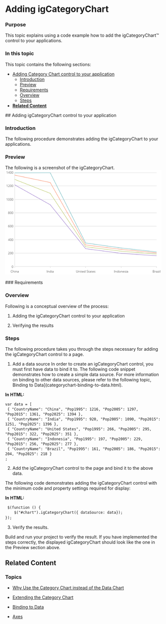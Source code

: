 ﻿<!--
|metadata|
{
    "fileName": "categorychart-walkthrough",
    "controlName": "igCategoryChart",
    "tags": ["API", "CategoryChart", "Axes"]
}
|metadata|
-->

# Adding igCategoryChart

### Purpose

This topic explains using a code example how to add the  igCategoryChart™ control to your applications.

### In this topic

This topic contains the following sections:

-   [Adding Category Chart control to your application](#Adding)
    -   [Introduction](#Introduction)
    -   [Preview](#Preview)
    -   [Requirements](#Prerequisites)
    -   [Overview](#Overview)
    -   [Steps](#Steps)
-   [**Related Content**](#RelatedContent)

<a id="Adding"/>
## Adding  igCategoryChart control to your application

<a id="Introduction"/>

### Introduction

The following procedure demonstrates adding the igCategoryChart to your applications.

<a id="Preview"/>

### Preview

The following is a screenshot of the igCategoryChart.
![](images/categorychart-walkthrough-01.png)

<a id="Prerequisites"/>
### Requirements



<a id="Overview"/>

### Overview

Following is a conceptual overview of the process:

1. Adding the igCategoryChart control to your application

2. Verifying the results

<a id="Steps"/>

### Steps

The following procedure takes you through the steps necessary for adding the igCategoryChart control to a page.

1. Add a data source
In order to create an igCategoryChart control, you must first have data to bind it to. The following code snippet demonstrates how to create a simple data source. For more information on binding to other data sources, please refer to the following topic, Binding to Data](categorychart-binding-to-data.html).

**In HTML:**
```
var data = [
 { "CountryName": "China", "Pop1995": 1216, "Pop2005": 1297, "Pop2015": 1361, "Pop2025": 1394 },
 { "CountryName": "India", "Pop1995": 920, "Pop2005": 1090, "Pop2015": 1251, "Pop2025": 1396 },
 { "CountryName": "United States", "Pop1995": 266, "Pop2005": 295, "Pop2015": 322, "Pop2025": 351 },
 { "CountryName": "Indonesia", "Pop1995": 197, "Pop2005": 229, "Pop2015": 256, "Pop2025": 277 },
 { "CountryName": "Brazil", "Pop1995": 161, "Pop2005": 186, "Pop2015": 204, "Pop2025": 218 }
;

```

2. Add the igCategoryChart control to the page and bind it to the above data.

The following code demonstrates adding the igCategoryChart control with the minimum code and property settings required for display:

**In HTML:**

```html
 $(function () {
    $("#chart").igCategoryChart({ dataSource: data});
});
```

3. Verify the results.

Build and run your project to verify the result. If you have implemented the steps correctly, the displayed igCategoryChart should look like the one in the Preview section above.


<a id="RelatedContent"/>

## Related Content

### Topics

- [Why Use the Category Chart instead of the Data Chart](categorychart-why-use.html)

- [Extending the Category Chart](categorychart-extending-category-chart.html)

- [Binding to Data](categorychart-binding-to-data.html)

- [Axes](categorychart-axes.html)